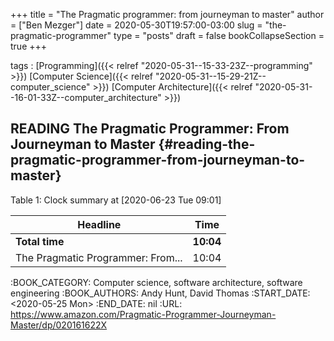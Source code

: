 +++
title = "The Pragmatic programmer: from journeyman to master"
author = ["Ben Mezger"]
date = 2020-05-30T19:57:00-03:00
slug = "the-pragmatic-programmer"
type = "posts"
draft = false
bookCollapseSection = true
+++

tags
: [Programming]({{< relref "2020-05-31--15-33-23Z--programming" >}}) [Computer Science]({{< relref "2020-05-31--15-29-21Z--computer_science" >}}) [Computer Architecture]({{< relref "2020-05-31--16-01-33Z--computer_architecture" >}})


## READING The Pragmatic Programmer: From Journeyman to Master {#reading-the-pragmatic-programmer-from-journeyman-to-master}

<div class="table-caption">
  <span class="table-number">Table 1</span>:
  Clock summary at <span class="timestamp-wrapper"><span class="timestamp">[2020-06-23 Tue 09:01]</span></span>
</div>

| Headline                          | Time      |
|-----------------------------------|-----------|
| **Total time**                    | **10:04** |
| The Pragmatic Programmer: From... | 10:04     |

:BOOK_CATEGORY: Computer science, software architecture, software engineering
:BOOK_AUTHORS: Andy Hunt, David Thomas
:START_DATE: <span class="timestamp-wrapper"><span class="timestamp">&lt;2020-05-25 Mon&gt;</span></span>
:END_DATE: nil
:URL: <https://www.amazon.com/Pragmatic-Programmer-Journeyman-Master/dp/020161622X>

